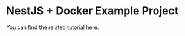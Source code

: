 # NestJS + Docker Example Project

You can find the related tutorial [here](https://dev.to/erezhod/setting-up-a-nestjs-project-with-docker-for-back-end-development-30lg).
